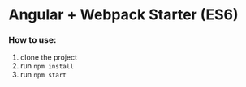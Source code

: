 # Angular + Webpack Starter (ES6)

### How to use:
1. clone the project
2. run `npm install`
3. run `npm start`
   